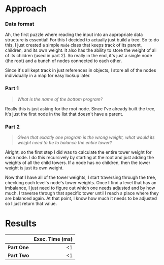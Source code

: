 # Approach
### Data format

Ah, the first puzzle where reading the input into an appropriate data structure is essential! For this I decided to actually
just build a tree. So to do this, I just created a simple `Node` class that keeps track of its parent, children, and its own weight.
It also has the ability to store the weight of all of its children (used in part 2). So really in the end, it's just a single
node (the root) and a bunch of nodes connected to each other.

Since it's all kept track in just references in objects, I store all of the nodes individually in a map for easy lookup later.

### Part 1
> _What is the name of the bottom program?_

Really this is just asking for the root node. Since I've already built the tree, it's just the first node in the list that
doesn't have a parent.

### Part 2
> _Given that exactly one program is the wrong weight, what would its weight need to be to balance the entire tower?_

Alright, so the first step I did was to calculate the entire tower weight for each node. I do this recursively by starting
at the root and just adding the weights of all the child towers. If a node has no children, then the tower weight is just its
own weight.

Now that I have all of the tower weights, I start traversing through the tree, checking each level's node's tower weights.
Once I find a level that has an imbalance, I just need to figure out which one needs adjusted and by how much. I traverse through
that specific tower until I reach a place where they are balanced again. At that point, I know how much it needs to be adjusted
so I just return that value.

# Results

|              | Exec. Time (ms) |
|--------------|----------------:|
| **Part One** |              <1 |
| **Part Two** |              <1 |
